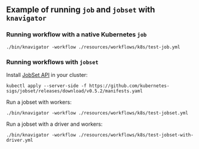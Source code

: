 ## Example of running `job` and `jobset` with `knavigator`

### Running workflow with a native Kubernetes `job`

```shell
./bin/knavigator -workflow ./resources/workflows/k8s/test-job.yml
```

### Running workflows with `jobset`

Install [JobSet API](https://github.com/kubernetes-sigs/jobset) in your cluster:
```shell
kubectl apply --server-side -f https://github.com/kubernetes-sigs/jobset/releases/download/v0.5.2/manifests.yaml
```

Run a jobset with workers: 
```shell
./bin/knavigator -workflow ./resources/workflows/k8s/test-jobset.yml
```

Run a jobset with a driver and workers:
```shell
./bin/knavigator -workflow ./resources/workflows/k8s/test-jobset-with-driver.yml
```
